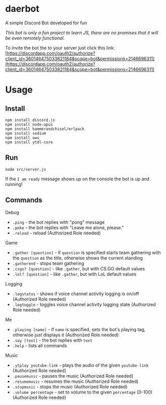 # daerbot
A simple Discord Bot developed for fun

_This bot is only a fun project to learn JS, there are no promises that it will be even remotely functional._

To invite the bot the to your server just click this link:  
[https://discordapp.com/oauth2/authorize?client_id=360146475033821184&scope=bot&permissions=2146696311](https://discordapp.com/oauth2/authorize?client_id=360146475033821184&scope=bot&permissions=2146696311)

# Usage
## Install
```
npm install discord.js
npm install node-opus
npm install hammerandchisel/erlpack
npm install sodium
npm install uws
npm install ytdl-core
```
## Run
```
node src/server.js
```
If the `I am ready` message shows up on the console the bot is up and running!
## Commands

Debug
* `.ping` - the bot replies with "pong" message
* `.poke` - the bot replies with "Leave me alone, please."
* `.reload` - reload (Authorized Role needed)

Game
* `.gather [question]` - if `question` is specified starts team gathering with the `question` as the title, otherwise shows the current standing
* `.gatherend` - stops team gathering
* `.csgo? [question]` - like `.gather`, but with CS:GO default values
* `.lol? [question]` - like `.gather`, but with LoL default values

Logging
* `.logstatus` - shows if voice channel activity logging is on/off (Authorized Role needed)
* `.logtoggle` - toggles voice channel activity logging state (Authorized Role needed)

Me
* `.playing [name]` - if `name` is specified, sets the bot's playing tag, otherwise just displays it (Authorized Role needed)
* `.say [text]` - the bot replies with `text`
* `.help` - lists all commands

Music
* `.ytplay youtube-link` - plays the audio of the given `youtube-link` (Authorized Role needed)
* `.pausemusic` - pauses the music (Authorized Role needed)
* `.resumemusic` - resumes the music (Authorized Role needed)
* `.stopmusic` - stops the music (Authorized Role needed)
* `.volume percentage` - set to volume to the given `percentage` (0-100) (Authorized Role needed)
